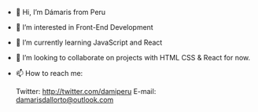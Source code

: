 - 👋 Hi, I’m Dámaris from Peru
- 👀 I’m interested in Front-End Development
- 🌱 I’m currently learning JavaScript and React
- 💞️ I’m looking to collaborate on projects with HTML CSS & React for now.
- 📫 How to reach me:

  Twitter: http://twitter.com/damiperu
  E-mail: damarisdallorto@outlook.com

<!---
damariis13/damariis13 is a ✨ special ✨ repository because its `README.md` (this file) appears on your GitHub profile.
You can click the Preview link to take a look at your changes.
--->
